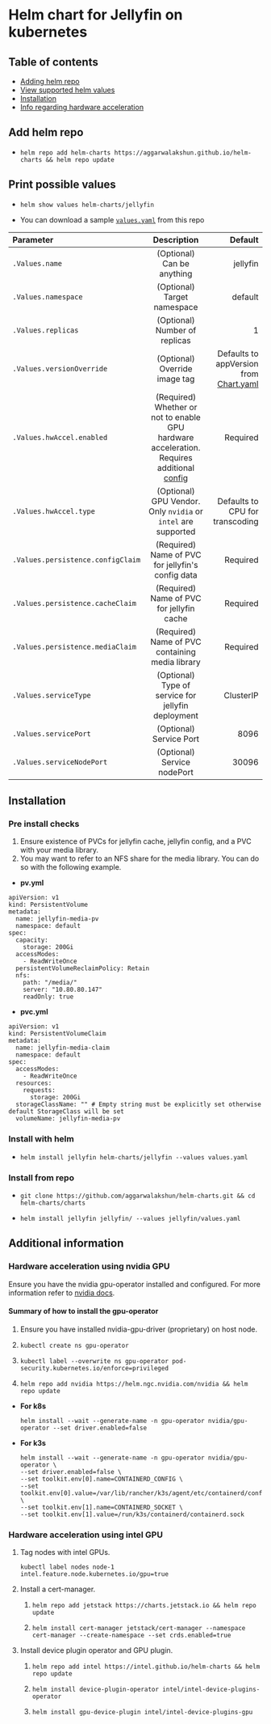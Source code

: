 # Helm chart for Jellyfin on kubernetes

## Table of contents
- [Adding helm repo](#add-helm-repo)
- [View supported helm values](#print-possible-values)
- [Installation](#installation)
- [Info regarding hardware acceleration](#additional-information)

## Add helm repo
-   ```
    helm repo add helm-charts https://aggarwalakshun.github.io/helm-charts && helm repo update
    ```

## Print possible values
-   ```
    helm show values helm-charts/jellyfin
    ```
- You can download a sample [`values.yaml`](/charts/jellyfin/values.yaml) from this repo

| Parameter | Description | Default |
| :-------- | :---------: | ------: |
| `.Values.name` | (Optional) Can be anything  |jellyfin |
| `.Values.namespace` | (Optional) Target namespace | default |
| `.Values.replicas` | (Optional) Number of replicas | 1 |
| `.Values.versionOverride` | (Optional) Override image tag | Defaults to appVersion from [Chart.yaml](/charts/jellyfin/Chart.yaml) |
| `.Values.hwAccel.enabled` | (Required) Whether or not to enable GPU hardware acceleration. Requires additional [config](#additional-information) | Required |
| `.Values.hwAccel.type` | (Optional) GPU Vendor. Only `nvidia` or `intel` are supported | Defaults to CPU for transcoding |
| `.Values.persistence.configClaim` | (Required) Name of PVC for jellyfin's config data | Required |
| `.Values.persistence.cacheClaim` | (Required) Name of PVC for jellyfin cache | Required |
| `.Values.persistence.mediaClaim` | (Required) Name of PVC containing media library | Required |
| `.Values.serviceType` | (Optional) Type of service for jellyfin deployment | ClusterIP |
| `.Values.servicePort` | (Optional) Service Port | 8096 |
| `.Values.serviceNodePort` | (Optional) Service nodePort | 30096 |

## Installation
### Pre install checks
1. Ensure existence of PVCs for jellyfin cache, jellyfin config, and a PVC with your media library.
2. You may want to refer to an NFS share for the media library. You can do so with the following example.

- **pv.yml**
```
apiVersion: v1
kind: PersistentVolume
metadata:
  name: jellyfin-media-pv
  namespace: default
spec:
  capacity:
    storage: 200Gi
  accessModes:
    - ReadWriteOnce
  persistentVolumeReclaimPolicy: Retain
  nfs:
    path: "/media/"
    server: "10.80.80.147"
    readOnly: true
```
- **pvc.yml**
```
apiVersion: v1
kind: PersistentVolumeClaim
metadata:
  name: jellyfin-media-claim
  namespace: default
spec:
  accessModes:
    - ReadWriteOnce
  resources:
    requests:
      storage: 200Gi
  storageClassName: "" # Empty string must be explicitly set otherwise default StorageClass will be set
  volumeName: jellyfin-media-pv
```

### Install with helm
-   ```
    helm install jellyfin helm-charts/jellyfin --values values.yaml
    ```
### Install from repo
-   ```
    git clone https://github.com/aggarwalakshun/helm-charts.git && cd helm-charts/charts
    ```
-   ```
    helm install jellyfin jellyfin/ --values jellyfin/values.yaml
    ```

## Additional information
### Hardware acceleration using nvidia GPU
Ensure you have the nvidia gpu-operator installed and configured. For more information refer to [nvidia docs](https://docs.nvidia.com/datacenter/cloud-native/gpu-operator/latest/index.html).

#### Summary of how to install the gpu-operator
1. Ensure you have installed nvidia-gpu-driver (proprietary) on host node.
2.  ```
    kubectl create ns gpu-operator
    ```
3.  ```
    kubectl label --overwrite ns gpu-operator pod-security.kubernetes.io/enforce=privileged
    ```
4.  ```
    helm repo add nvidia https://helm.ngc.nvidia.com/nvidia && helm repo update
    ```

- **For k8s**
    ```
    helm install --wait --generate-name -n gpu-operator nvidia/gpu-operator --set driver.enabled=false
    ```
- **For k3s**
    ```
    helm install --wait --generate-name -n gpu-operator nvidia/gpu-operator \
    --set driver.enabled=false \
    --set toolkit.env[0].name=CONTAINERD_CONFIG \
    --set toolkit.env[0].value=/var/lib/rancher/k3s/agent/etc/containerd/config.toml \
    --set toolkit.env[1].name=CONTAINERD_SOCKET \
    --set toolkit.env[1].value=/run/k3s/containerd/containerd.sock
    ```

### Hardware acceleration using intel GPU
1. Tag nodes with intel GPUs.
    ```
    kubectl label nodes node-1 intel.feature.node.kubernetes.io/gpu=true
    ```
2. Install a cert-manager.
    1.  ```
        helm repo add jetstack https://charts.jetstack.io && helm repo update
        ```
    2.  ```
        helm install cert-manager jetstack/cert-manager --namespace cert-manager --create-namespace --set crds.enabled=true
        ```
3. Install device plugin operator and GPU plugin.
    1.  ```
        helm repo add intel https://intel.github.io/helm-charts && helm repo update
        ```
    2.  ```
        helm install device-plugin-operator intel/intel-device-plugins-operator
        ```
    3.  ```
        helm install gpu-device-plugin intel/intel-device-plugins-gpu
        ```
